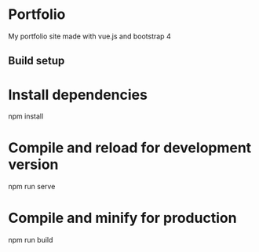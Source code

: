 # Portfolio

My portfolio site made with vue.js and bootstrap 4

## Build setup

# Install dependencies
npm install

# Compile and reload for development version
npm run serve

# Compile and minify for production
npm run build